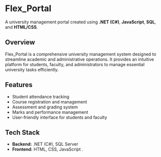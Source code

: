 # Flex_Portal

A university management portal created using **.NET (C#)**, **JavaScript**, **SQL**, and **HTML/CSS**.

## Overview
Flex_Portal is a comprehensive university management system designed to streamline academic and administrative operations. It provides an intuitive platform for students, faculty, and administrators to manage essential university tasks efficiently.

## Features
- Student attendance tracking
- Course registration and management
- Assessment and grading system
- Marks and performance management
- User-friendly interface for students and faculty

## Tech Stack
- **Backend:** .NET (C#), SQL Server
- **Frontend:** HTML, CSS, JavaScript
.

